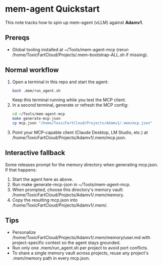# mem-agent Quickstart

This note tracks how to spin up mem-agent (vLLM) against **Adamv1**.

## Prereqs
- Global tooling installed at ~/Tools/mem-agent-mcp (rerun /home/ToxicFartCloud/Projects/.mem-bootstrap-ALL.sh if missing).

## Normal workflow
1. Open a terminal in this repo and start the agent:
   ```bash
   bash .mem/run_agent.sh
   ```
   Keep this terminal running while you test the MCP client.
2. In a second terminal, generate or refresh the MCP config:
   ```bash
   cd ~/Tools/mem-agent-mcp
   make generate-mcp-json
   cp mcp.json "/home/ToxicFartCloud/Projects/Adamv1/.mem/mcp.json"
   ```
3. Point your MCP-capable client (Claude Desktop, LM Studio, etc.) at /home/ToxicFartCloud/Projects/Adamv1/.mem/mcp.json.

## Interactive fallback
Some releases prompt for the memory directory when generating mcp.json. If that happens:
1. Start the agent here as above.
2. Run make generate-mcp-json in ~/Tools/mem-agent-mcp.
3. When prompted, choose this directory's memory vault: /home/ToxicFartCloud/Projects/Adamv1/.mem/memory.
4. Copy the resulting mcp.json into /home/ToxicFartCloud/Projects/Adamv1/.mem/.

## Tips
- Personalize /home/ToxicFartCloud/Projects/Adamv1/.mem/memory/user.md with project-specific context so the agent stays grounded.
- Run only one .mem/run_agent.sh per project to avoid port conflicts.
- To share a single memory vault across projects, reuse any project's .mem/memory path in every mcp.json.
